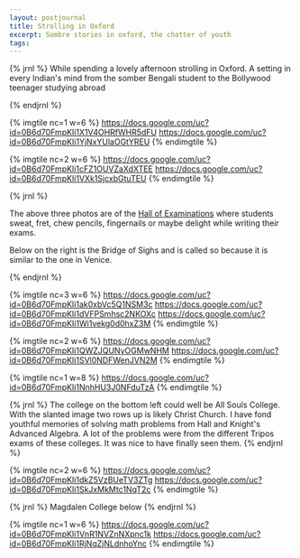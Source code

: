 ```yaml
---
layout: postjournal
title: Strolling in Oxford
excerpt: Sombre stories in oxford, the chatter of youth
tags: 
---
```


{% jrnl %}
While spending a lovely afternoon strolling in Oxford. A setting in every
Indian's mind from the somber Bengali student to the Bollywood teenager studying
abroad

{% endjrnl %}

{% imgtile nc=1 w=6 %}
https://docs.google.com/uc?id=0B6d70FmpKIi1X1V4OHRfWHR5dFU
https://docs.google.com/uc?id=0B6d70FmpKIi1YjNxYUlaOGtYREU
{% endimgtile %}


{% imgtile nc=2 w=6 %}
https://docs.google.com/uc?id=0B6d70FmpKIi1cFZ1OUVZaXdXTEE
https://docs.google.com/uc?id=0B6d70FmpKIi1VXk1SjcxbGtuTEU
{% endimgtile %}

{% jrnl %}

The above three photos are of the [Hall of Examinations](http://www.venues.ox.ac.uk/venues/examination-schools-2/)
where students sweat, fret, chew pencils, fingernails or maybe delight while
writing their exams.  

Below on the right is the Bridge of Sighs and is called so because it is similar
to the one in Venice.

{% endjrnl %}
        
{% imgtile nc=3 w=6 %}
https://docs.google.com/uc?id=0B6d70FmpKIi1ak0xbVc5Q1NSM3c
https://docs.google.com/uc?id=0B6d70FmpKIi1dVFPSmhsc2NKOXc
https://docs.google.com/uc?id=0B6d70FmpKIi1Wi1vekg0d0hxZ3M
{% endimgtile %}

{% imgtile nc=2 w=6 %}
https://docs.google.com/uc?id=0B6d70FmpKIi1QWZJQUNyOGMwNHM
https://docs.google.com/uc?id=0B6d70FmpKIi1SVl0NDFWenJVN2M
{% endimgtile %}

{% imgtile nc=1 w=8 %}
https://docs.google.com/uc?id=0B6d70FmpKIi1NnhHU3J0NFduTzA
{% endimgtile %}

{% jrnl %}
The college on the bottom left could well be All Souls College. With the slanted
image two rows up is likely Christ Church. I have fond youthful memories of
solving math problems from Hall and Knight's Advanced Algebra. A lot of the
problems were from the different Tripos exams of these colleges. It was nice to
have finally seen them.
{% endjrnl %}

{% imgtile nc=2 w=6 %}
https://docs.google.com/uc?id=0B6d70FmpKIi1dkZ5VzBUeTV3ZTg
https://docs.google.com/uc?id=0B6d70FmpKIi1SkJxMkMtc1NqT2c
{% endimgtile %}

{% jrnl %}
Magdalen College below
{% endjrnl %}

{% imgtile nc=1 w=6 %}
https://docs.google.com/uc?id=0B6d70FmpKIi1VnR1NVZnNXpnc1k
https://docs.google.com/uc?id=0B6d70FmpKIi1RjNqZjNLdnhoYnc
{% endimgtile %}
